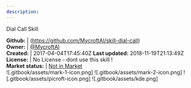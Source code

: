 ```yaml
---
description: 
---
```

Dial Call Skill



**Github:** | (https://github.com/MycroftAI/skill-dial-call)  
**Owner:** | [@MycroftAI](https://github.com/MycroftAI)  
**Created:** | 2017-04-04T17:45:40Z  **Last updated:** 2018-11-19T21:13:49Z  
**License:** | No License - dont use this skill !  
**Market status:** | [Not in Market](https://market.mycroft.ai/skill/)  
 ![.gitbook/assets/mark-1-icon.png]  ![.gitbook/assets/mark-2-icon.png]  ![.gitbook/assets/picroft-icon.png]  ![.gitbook/assets/kde.png]  
